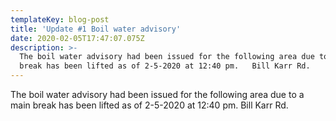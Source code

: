 ```yaml
---
templateKey: blog-post
title: 'Update #1 Boil water advisory'
date: 2020-02-05T17:47:07.075Z
description: >-
  The boil water advisory had been issued for the following area due to a main
  break has been lifted as of 2-5-2020 at 12:40 pm.   Bill Karr Rd.
---
```

The boil water advisory had been issued for the following area due to a main break has been lifted as of 2-5-2020 at 12:40 pm.   Bill Karr Rd.
